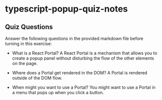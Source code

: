# typescript-popup-quiz-notes

## Quiz Questions

Answer the following questions in the provided markdown file before turning in this exercise:

- What is a React Portal?
  A React Portal is a mechanism that allows you to create a popup panel without disturbing the flow of the other elements on the page.

- Where does a Portal get rendered in the DOM?
  A Portal is rendered outside of the DOM flow.

- When might you want to use a Portal?
  You might want to use a Portal in a menu that pops up when you click a button.
